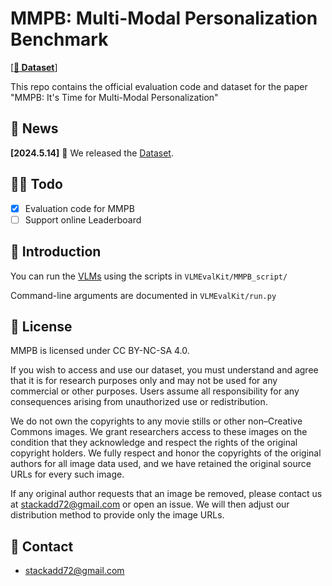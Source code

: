 # MMPB: Multi-Modal Personalization Benchmark

[[**🤗 Dataset**](https://huggingface.co/datasets/stackadd/MMPB)]

This repo contains the official evaluation code and dataset for the paper "MMPB: It's Time for Multi-Modal Personalization"


## 📜 News

**[2024.5.14]** 🚀 We released the [Dataset](https://huggingface.co/datasets/stackadd/MMPB).

## 👨‍💻 Todo

- [x] Evaluation code for MMPB
- [ ] Support online Leaderboard

## 👀 Introduction

You can run the [VLMs](https://huggingface.co/spaces/opencompass/open_vlm_leaderboard) using the scripts in `VLMEvalKit/MMPB_script/`  

Command-line arguments are documented in  `VLMEvalKit/run.py`  

## 📃 License

MMPB is licensed under CC BY-NC-SA 4.0.

If you wish to access and use our dataset, you must understand and agree that it is for research purposes only and may not be used for any commercial or other purposes. Users assume all responsibility for any consequences arising from unauthorized use or redistribution.

We do not own the copyrights to any movie stills or other non–Creative Commons images. We grant researchers access to these images on the condition that they acknowledge and respect the rights of the original copyright holders. We fully respect and honor the copyrights of the original authors for all image data used, and we have retained the original source URLs for every such image.

If any original author requests that an image be removed, please contact us at [stackadd72@gmail.com](stackadd72@gmail.com) or open an issue. We will then adjust our distribution method to provide only the image URLs.


## 📧 Contact

- [stackadd72@gmail.com](stackadd72@gmail.com)

